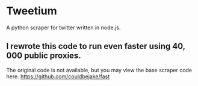 # Tweetium

A python scraper for twitter written in node.js.

## I rewrote this code to run even faster using 40, 000 public proxies.

The original code is not available, but you may view the base scraper code here. https://github.com/couldbejake/fast
